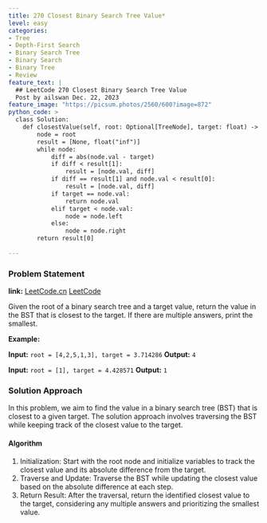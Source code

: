 ```yaml
---
title: 270 Closest Binary Search Tree Value*
level: easy
categories:
- Tree
- Depth-First Search
- Binary Search Tree
- Binary Search
- Binary Tree
- Review
feature_text: |
  ## LeetCode 270 Closest Binary Search Tree Value
  Post by ailswan Dec. 22, 2023
feature_image: "https://picsum.photos/2560/600?image=872"
python_code: >
  class Solution:
    def closestValue(self, root: Optional[TreeNode], target: float) -> int:
        node = root
        result = [None, float("inf")]
        while node:
            diff = abs(node.val - target)
            if diff < result[1]:
                result = [node.val, diff]
            if diff == result[1] and node.val < result[0]:
                result = [node.val, diff]
            if target == node.val:
                return node.val
            elif target < node.val:
                node = node.left
            else:
                node = node.right
        return result[0]
         
---
```


### Problem Statement
**link:**
[LeetCode.cn](https://leetcode.cn/problems/closest-binary-search-tree-value/)
[LeetCode](https://leetcode.com/problems/closest-binary-search-tree-value/)

Given the root of a binary search tree and a target value, return the value in the BST that is closest to the target. If there are multiple answers, print the smallest.

 
**Example:**

**Input:** `root = [4,2,5,1,3], target = 3.714286`
**Output:** `4`
 
**Input:** `root = [1], target = 4.428571`
**Output:** `1`

### Solution Approach
In this problem, we aim to find the value in a binary search tree (BST) that is closest to a given target. The solution approach involves traversing the BST while keeping track of the closest value to the target.

#### Algorithm
1. Initialization: Start with the root node and initialize variables to track the closest value and its absolute difference from the target.
2. Traverse and Update: Traverse the BST while updating the closest value based on the absolute difference at each step.
3. Return Result: After the traversal, return the identified closest value to the target, considering any multiple answers and prioritizing the smallest value.